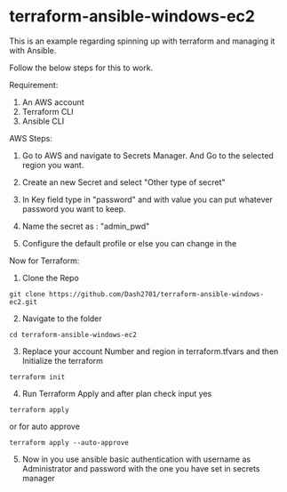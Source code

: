 # terraform-ansible-windows-ec2

This is an example regarding spinning up with terraform and managing it with Ansible.

Follow the below steps for this to work.

Requirement:
1. An AWS account
2. Terraform CLI
3. Ansible CLI

AWS Steps: 

1. Go to AWS and navigate to Secrets Manager. And Go to the selected region you want.

2. Create an new Secret and select "Other type of secret" 

3. In Key field type in "password" and with value you can put whatever password you want to keep.

4. Name the secret as : "admin_pwd"

5. Configure the default profile or else you can change in the 

Now for Terraform:

1. Clone the Repo

`git clone https://github.com/Dash2701/terraform-ansible-windows-ec2.git`

2. Navigate to the folder

`cd terraform-ansible-windows-ec2`


3. Replace your account Number and region in terraform.tfvars and then Initialize the terraform 

`terraform init`

4. Run Terraform Apply and after plan check input yes

`terraform apply`

or for auto approve

`terraform apply --auto-approve`

5. Now in you use ansible basic authentication with username as Administrator and password with the one you have set in secrets manager